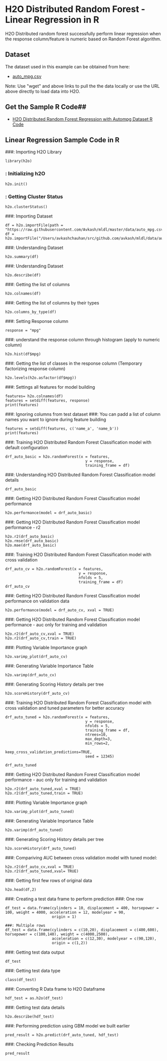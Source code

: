 # H2O Distributed Random Forest - Linear Regression in R # 

H2O Distributed random forest successfully perform linear regression when the response column/feature is numeric based on Random Forest algorithm. 

## Dataset ##
The dataset used in this example can be obtained from here:
 - [auto_mpg.csv](https://raw.githubusercontent.com/Avkash/mldl/master/data/auto_mpg.csv)

Note: Use "wget" and above links to pull the the data locally or use the URL above directly to load data into H2O.
  
## Get the Sample R Code##
  - [H2O Distributed Random Forest Regression with Autompg Dataset R Code](https://github.com/Avkash/mldl/blob/master/code/R/H2O_DRF_Regression_autompg.R)
  
  
## Linear Regression Sample Code in R ##

###: Importing H2O Library
```
library(h2o)
```

### : Initializing h2O
```
h2o.init()
```


### : Getting Cluster Status
```
h2o.clusterStatus()
```

###: Importing Dataset
```
df = h2o.importFile(path = "https://raw.githubusercontent.com/Avkash/mldl/master/data/auto_mpg.csv")
df = h2o.importFile("/Users/avkashchauhan/src/github.com/avkash/mldl/data/auto_mpg.csv")
```

###: Understanding Dataset
```
h2o.summary(df)
```

###: Understanding Dataset
```
h2o.describe(df)
```

###: Getting the list of columns
```
h2o.colnames(df)
```

###: Getting the list of columns by their types
```
h2o.columns_by_type(df)
```

###: Setting Response column
```
response = "mpg"
```

###: understand the response column through histogram (apply to numeric column)
```
h2o.hist(df$mpg)
```

###: Getting the list of classes in the response column (Temporary factorizing response column)
```
h2o.levels(h2o.asfactor(df$mpg))
```

###: Settings all features for model building
```
features= h2o.colnames(df)
features = setdiff(features, response)
print(features)
```

###: Ignoring columns from test dataset
###: You can padd a list of column names you want to ignore during feature building
```
features = setdiff(features, c('name_a', 'name_b'))
print(features)
```


###: Training H2O Distributed Random Forest Classification model with default configuration
```
drf_auto_basic = h2o.randomForest(x = features,
                                    y = response,
                                    training_frame = df)
```

###: Understanding H2O Distributed Random Forest Classification model details
```
drf_auto_basic
```

###: Getting H2O Distributed Random Forest Classification model performance
```
h2o.performance(model = drf_auto_basic)
```

###: Getting H2O Distributed Random Forest Classification model performance - r2
```
h2o.r2(drf_auto_basic)
h2o.rmse(drf_auto_basic)
h2o.mae(drf_auto_basic)
```


###: Training H2O Distributed Random Forest Classification model with cross validation
```
drf_auto_cv = h2o.randomForest(x = features,
                                 y = response,
                                 nfolds = 5,
                                 training_frame = df)
drf_auto_cv
```

###: Getting H2O Distributed Random Forest Classification model performance on validation data
```
h2o.performance(model = drf_auto_cv, xval = TRUE)
```

###: Getting H2O Distributed Random Forest Classification model performance - auc only for training and validation
```
h2o.r2(drf_auto_cv,xval = TRUE)
h2o.r2(drf_auto_cv,train = TRUE)
```


###: Plotting Variable Importance graph
```
h2o.varimp_plot(drf_auto_cv)
```

###: Generating Variable Importance Table
```
h2o.varimp(drf_auto_cv)
```

###: Generating Scoring History details per tree
```
h2o.scoreHistory(drf_auto_cv)
```

###: Training H2O Distributed Random Forest Classification model with cross validation and tuned parameters for better accuracy
```
drf_auto_tuned = h2o.randomForest(x = features,
                                    y = response,
                                    nfolds = 5,
                                    training_frame = df,
                                    ntrees=10,
                                    max_depth=3,
                                    min_rows=2,
                                    keep_cross_validation_predictions=TRUE,
                                    seed = 12345)

drf_auto_tuned
```

###: Getting H2O Distributed Random Forest Classification model performance - auc only for training and validation
```
h2o.r2(drf_auto_tuned,xval = TRUE)
h2o.r2(drf_auto_tuned,train = TRUE)
```

###: Plotting Variable Importance graph
```
h2o.varimp_plot(drf_auto_tuned)
```

###: Generating Variable Importance Table
```
h2o.varimp(drf_auto_tuned)
```

###: Generating Scoring History details per tree
```
h2o.scoreHistory(drf_auto_tuned)
```


###: Compariving AUC between cross validation model with tuned model:
```
h2o.r2(drf_auto_cv,xval = TRUE)
h2o.r2(drf_auto_tuned,xval= TRUE)
```

###: Getting first few rows of original data
```
h2o.head(df,2)
```

###: Creating a test data frame to perform prediction
###: One row
```
df_test = data.frame(cylinders = 10, displacement = 400, horsepower = 100, weight = 4000, acceleration = 12, modelyear = 90, 
                     origin = 1)

###: Multiple rows
df_test = data.frame(cylinders = c(10,20), displacement = c(400,600), horsepower = c(100,140), weight = c(4000,2500), 
                     acceleration = c(12,30), modelyear = c(90,120), 
                     origin = c(1,2))
```

###: Getting test data output
```
df_test
```

###: Getting test data type
```
class(df_test)
```

###: Converting R Data frame to H2O Dataframe
```
hdf_test = as.h2o(df_test)
```

###: Getting test data details
```
h2o.describe(hdf_test)
```

###: Performing prediction using GBM model we built earlier
```
pred_result = h2o.predict(drf_auto_tuned, hdf_test)
```

###: Checking Prediction Results
```
pred_result
```
